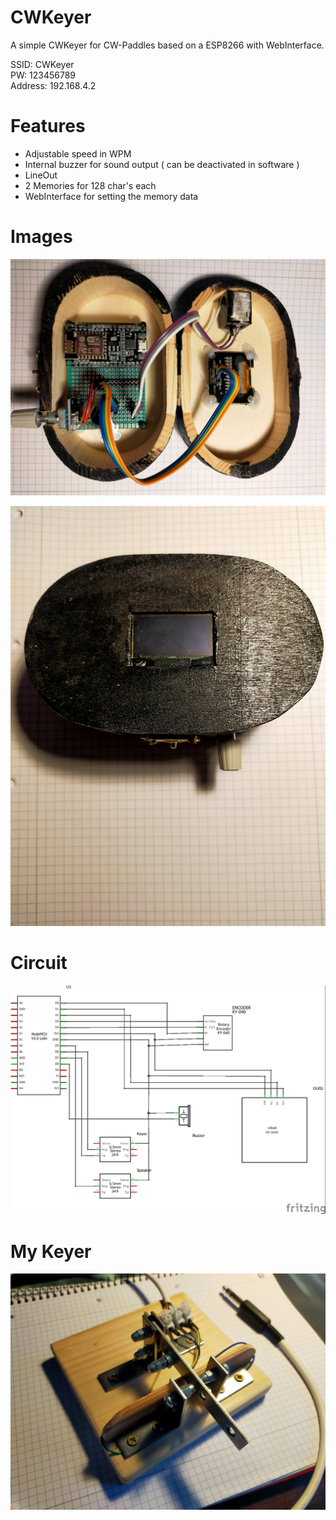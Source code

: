 # CWKeyer

A simple CWKeyer for CW-Paddles based on a ESP8266 with WebInterface.  

SSID:     CWKeyer  
PW:       123456789  
Address:  192.168.4.2  

# Features

- Adjustable speed in WPM
- Internal buzzer for sound output ( can be deactivated in software )
- LineOut
- 2 Memories for 128 char's each
- WebInterface for setting the memory data

# Images

![plot](https://github.com/StefanKDS/CWKeyer/blob/main/Pictures/IMG20231118201804.jpg?raw=true)

![plot](https://github.com/StefanKDS/CWKeyer/blob/main/Pictures/IMG20231118201818.jpg?raw=true)

# Circuit

![plot](https://github.com/StefanKDS/CWKeyer/blob/main/Circuit/CWKeyer_Circuit.jpg?raw=true)

# My Keyer

![plot](https://github.com/StefanKDS/CWKeyer/blob/main/Pictures/IMG20231119082627.jpg?raw=true)

